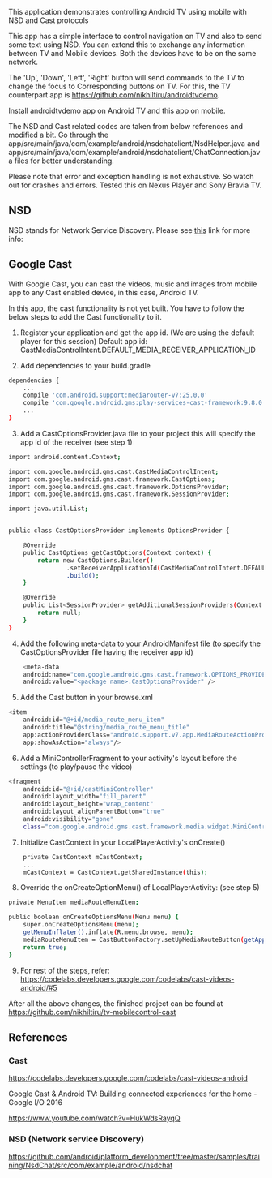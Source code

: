 This application demonstrates controlling Android TV using mobile with NSD and Cast protocols

This app has a simple interface to control navigation on TV and also to send some text using NSD. You can extend this to exchange any information between TV and Mobile devices.
Both the devices have to be on the same network. 

The 'Up', 'Down', 'Left', 'Right' button will send commands to the TV to change the focus to Corresponding buttons on TV.
For this, the TV counterpart app is https://github.com/nikhiltiru/androidtvdemo.

Install androidtvdemo app on Android TV and this app on mobile.

The NSD and Cast related codes are taken from below references and modified a bit.
Go through the app/src/main/java/com/example/android/nsdchatclient/NsdHelper.java and app/src/main/java/com/example/android/nsdchatclient/ChatConnection.java files for better understanding.

Please note that error and exception handling is not exhaustive. So watch out for crashes and errors.
Tested this on Nexus Player and Sony Bravia TV.

## NSD
NSD stands for Network Service Discovery. Please see [this][NSD] link for more info:

## Google Cast
With Google Cast, you can cast the videos, music and images from mobile app to any Cast enabled device, in this case, Android TV.

In this app, the cast functionality is not yet built. You have to follow the below steps to add the Cast functionality to it.

1. Register your application and get the app id. (We are using the default player for this session)
Default app id: CastMediaControlIntent.DEFAULT_MEDIA_RECEIVER_APPLICATION_ID

2. Add dependencies to your build.gradle
```sh
dependencies {
	...
    compile 'com.android.support:mediarouter-v7:25.0.0'
    compile 'com.google.android.gms:play-services-cast-framework:9.8.0'
	...
}
```

3. Add a CastOptionsProvider.java file to your project this will specify the app id of the receiver (see step 1)
```sh
import android.content.Context;

import com.google.android.gms.cast.CastMediaControlIntent;
import com.google.android.gms.cast.framework.CastOptions;
import com.google.android.gms.cast.framework.OptionsProvider;
import com.google.android.gms.cast.framework.SessionProvider;

import java.util.List;


public class CastOptionsProvider implements OptionsProvider {

    @Override
    public CastOptions getCastOptions(Context context) {
        return new CastOptions.Builder()
                .setReceiverApplicationId(CastMediaControlIntent.DEFAULT_MEDIA_RECEIVER_APPLICATION_ID)
                .build();
    }

    @Override
    public List<SessionProvider> getAdditionalSessionProviders(Context context) {
        return null;
    }
}
```
4. Add the following meta-data to your AndroidManifest file (to specify the CastOptionsProvider file having the receiver app id)
```sh
	<meta-data
	android:name="com.google.android.gms.cast.framework.OPTIONS_PROVIDER_CLASS_NAME"
	android:value="<package name>.CastOptionsProvider" />
```

5. Add the Cast button in your browse.xml
```sh
<item
    android:id="@+id/media_route_menu_item"
    android:title="@string/media_route_menu_title"
    app:actionProviderClass="android.support.v7.app.MediaRouteActionProvider"
    app:showAsAction="always"/>
```

6. Add a MiniControllerFragment to your activity's layout before the settings (to play/pause the video)
```sh
<fragment
    android:id="@+id/castMiniController"
    android:layout_width="fill_parent"
    android:layout_height="wrap_content"
    android:layout_alignParentBottom="true"
    android:visibility="gone"
    class="com.google.android.gms.cast.framework.media.widget.MiniControllerFragment"/>
```

7. Initialize CastContext in your LocalPlayerActivity's onCreate()
```sh
    private CastContext mCastContext;
	...
	mCastContext = CastContext.getSharedInstance(this);
```

8. Override the onCreateOptionMenu() of LocalPlayerActivity: (see step 5)
```sh
private MenuItem mediaRouteMenuItem;

public boolean onCreateOptionsMenu(Menu menu) {
    super.onCreateOptionsMenu(menu);
    getMenuInflater().inflate(R.menu.browse, menu);
    mediaRouteMenuItem = CastButtonFactory.setUpMediaRouteButton(getApplicationContext(), menu, R.id.media_route_menu_item);
    return true;
}
```

9. For rest of the steps, refer:
https://codelabs.developers.google.com/codelabs/cast-videos-android/#5

After all the above changes, the finished project can be found at https://github.com/nikhiltiru/tv-mobilecontrol-cast


## References

### Cast

https://codelabs.developers.google.com/codelabs/cast-videos-android 

Google Cast & Android TV: Building connected experiences for the home - Google I/O 2016

https://www.youtube.com/watch?v=HukWdsRayqQ 

### NSD (Network service Discovery)

https://github.com/android/platform_development/tree/master/samples/training/NsdChat/src/com/example/android/nsdchat 

[NSD]: <https://developer.android.com/training/connect-devices-wirelessly/nsd.html>
